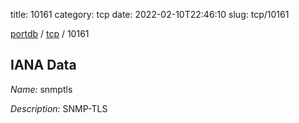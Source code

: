 title: 10161
category: tcp
date: 2022-02-10T22:46:10
slug: tcp/10161

[portdb](/) / [tcp](/category/tcp.html) / 10161


## IANA Data

_Name:_ snmptls

_Description:_ SNMP-TLS

